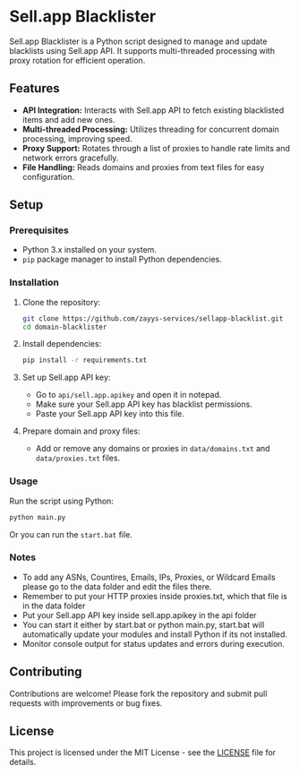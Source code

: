 # Sell.app Blacklister

Sell.app Blacklister is a Python script designed to manage and update blacklists using Sell.app API. It supports multi-threaded processing with proxy rotation for efficient operation.

## Features

- **API Integration:** Interacts with Sell.app API to fetch existing blacklisted items and add new ones.
- **Multi-threaded Processing:** Utilizes threading for concurrent domain processing, improving speed.
- **Proxy Support:** Rotates through a list of proxies to handle rate limits and network errors gracefully.
- **File Handling:** Reads domains and proxies from text files for easy configuration.

## Setup

### Prerequisites

- Python 3.x installed on your system.
- `pip` package manager to install Python dependencies.

### Installation

1. Clone the repository:
   ```bash
   git clone https://github.com/zayys-services/sellapp-blacklist.git
   cd domain-blacklister
   ```

2. Install dependencies:
   ```bash
   pip install -r requirements.txt
   ```

3. Set up Sell.app API key:
   - Go to `api/sell.app.apikey` and open it in notepad.
   - Make sure your Sell.app API key has blacklist permissions.
   - Paste your Sell.app API key into this file.

4. Prepare domain and proxy files:
   - Add or remove any domains or proxies in `data/domains.txt` and `data/proxies.txt` files.

### Usage

Run the script using Python:

```bash
python main.py
```

Or you can run the `start.bat` file.

### Notes

- To add any ASNs, Countires, Emails, IPs, Proxies, or Wildcard Emails please go to the data folder and edit the files there.
- Remember to put your HTTP proxies inside proxies.txt, which that file is in the data folder
- Put your Sell.app API key inside sell.app.apikey in the api folder
- You can start it either by start.bat or python main.py, start.bat will automatically update your modules and install Python if its not installed.
- Monitor console output for status updates and errors during execution.

## Contributing

Contributions are welcome! Please fork the repository and submit pull requests with improvements or bug fixes.

## License

This project is licensed under the MIT License - see the [LICENSE](LICENSE) file for details.
